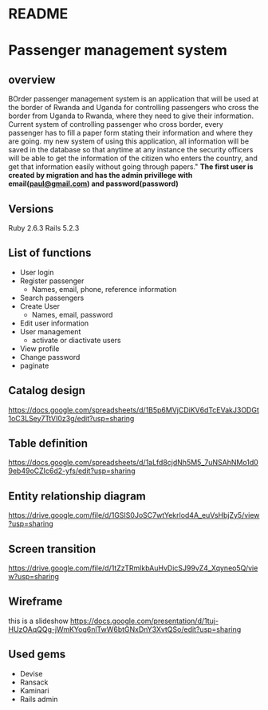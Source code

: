 # README
**Passenger management system**
===============================
## overview

BOrder passenger management system is an application that will be used at the border of Rwanda and Uganda for controlling passengers who cross the border from Uganda to Rwanda, where they need to give their information.
Current system of controlling passenger who cross border, every passenger has to fill a paper form stating their information and where they are going.
my new system of using this application, all information will be saved in the database so that anytime at any instance the
security officers will be able to get the information of the citizen who enters the country, and get that information easily without going through papers."
**The first user is created by migration and has the admin privillege with email(paul@gmail.com) and password(password)**						

## Versions
Ruby 2.6.3
Rails 5.2.3

## List of functions
* User login
* Register passenger
    * Names, email, phone, reference information
* Search passengers
* Create User
    * Names, email, password
* Edit user information
* User management
    * activate or diactivate users
* View profile
* Change password
* paginate

## Catalog design
https://docs.google.com/spreadsheets/d/1B5p6MVjCDiKV6dTcEVakJ3ODGt1oC3LSey7TtVI0z3g/edit?usp=sharing

## Table definition
https://docs.google.com/spreadsheets/d/1aLfd8cjdNh5M5_7uNSAhNMo1d09eb49oCZIc6d2-yfs/edit?usp=sharing

## Entity relationship diagram
https://drive.google.com/file/d/1GSIS0JoSC7wtYekrlod4A_euVsHbjZy5/view?usp=sharing

## Screen transition
https://drive.google.com/file/d/1tZzTRmlkbAuHvDicSJ99vZ4_Xqyneo5Q/view?usp=sharing

## Wireframe
this is a slideshow
https://docs.google.com/presentation/d/1tuj-HUzOAqQQg-jWmKYoq6nlTwW6btGNxDnY3XvtQSo/edit?usp=sharing

## Used gems
* Devise
* Ransack
* Kaminari
* Rails admin
